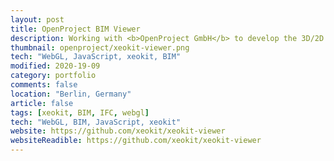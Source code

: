 ```yaml
---
layout: post
title: OpenProject BIM Viewer 
description: Working with <b>OpenProject GmbH</b> to develop the 3D/2D model viewer within OpenProject's browser-based open source BIM construction project management software.<br> 
thumbnail: openproject/xeokit-viewer.png
tech: "WebGL, JavaScript, xeokit, BIM"
modified: 2020-19-09
category: portfolio
comments: false
location: "Berlin, Germany"
article: false
tags: [xeokit, BIM, IFC, webgl]
tech: "WebGL, BIM, JavaScript, xeokit"
website: https://github.com/xeokit/xeokit-viewer
websiteReadible: https://github.com/xeokit/xeokit-viewer
---
```

